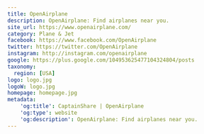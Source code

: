 ```yaml
---
title: OpenAirplane
description: OpenAirplane: Find airplanes near you.
site_url: https://www.openairplane.com/
category: Plane & Jet
facebook: https://www.facebook.com/OpenAirplane
twitter: https://twitter.com/OpenAirplane
instagram: http://instagram.com/openairplane
google: https://plus.google.com/104953625477104324804/posts
taxonomy:
  region: [USA]
logo: logo.jpg
logoW: logo.jpg
homepage: homepage.jpg
metadata:
    'og:title': CaptainShare | OpenAirplane
    'og:type': website
    'og:description': OpenAirplane: Find airplanes near you.
---
```

